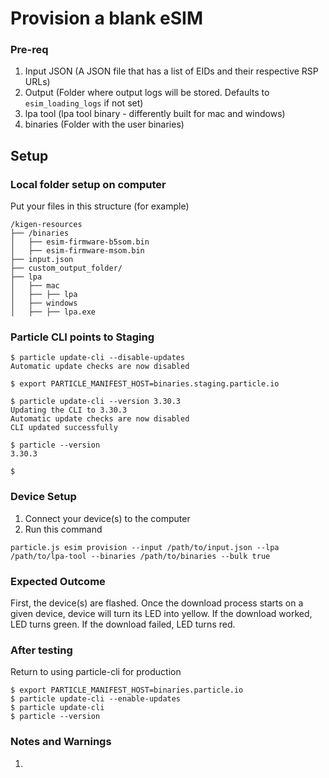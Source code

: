 # Provision a blank eSIM

### Pre-req

1. Input JSON (A JSON file that has a list of EIDs and their respective RSP URLs)
2. Output (Folder where output logs will be stored. Defaults to `esim_loading_logs` if not set)
3. lpa tool (lpa tool binary - differently built for mac and windows)
4. binaries (Folder with the user binaries)

## Setup

### Local folder setup on computer

Put your files in this structure (for example)

```
/kigen-resources
├── /binaries
│   ├── esim-firmware-b5som.bin
│   ├── esim-firmware-msom.bin
├── input.json
├── custom_output_folder/
├── lpa
│   ├── mac
│   ├── ├── lpa
│   ├── windows
│   ├── ├── lpa.exe
```

### Particle CLI points to Staging
```
$ particle update-cli --disable-updates
Automatic update checks are now disabled

$ export PARTICLE_MANIFEST_HOST=binaries.staging.particle.io

$ particle update-cli --version 3.30.3
Updating the CLI to 3.30.3
Automatic update checks are now disabled
CLI updated successfully

$ particle --version
3.30.3

$ 
```

### Device Setup 

1. Connect your device(s) to the computer
2. Run this command
```
particle.js esim provision --input /path/to/input.json --lpa /path/to/lpa-tool --binaries /path/to/binaries --bulk true
```

### Expected Outcome
First, the device(s) are flashed. Once the download process starts on a given device, device will turn its LED into yellow. If the download worked, LED turns green. If the download failed, LED turns red.

### After testing

Return to using particle-cli for production
```
$ export PARTICLE_MANIFEST_HOST=binaries.particle.io
$ particle update-cli --enable-updates
$ particle update-cli
$ particle --version
```

### Notes and Warnings
1. 